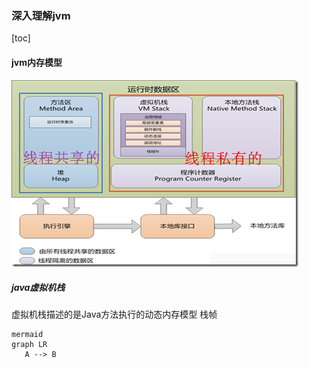 ### 深入理解jvm

[toc]

#### jvm内存模型

![java内存模型](./picture/JVM内存模型.png)

##### java虚拟机栈
虚拟机栈描述的是Java方法执行的动态内存模型
栈帧



```
mermaid
graph LR
   A --> B
```
